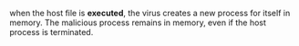 when the host file is **executed**, the virus creates a new process for itself in memory. The malicious process remains in memory, even if the host process is terminated.